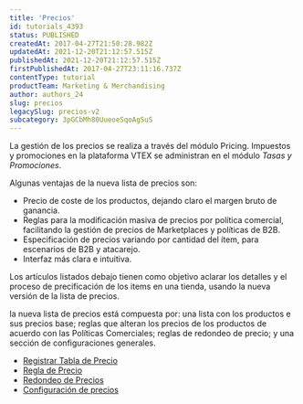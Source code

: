 ```yaml
---
title: 'Precios'
id: tutorials_4393
status: PUBLISHED
createdAt: 2017-04-27T21:50:28.982Z
updatedAt: 2021-12-20T21:12:57.515Z
publishedAt: 2021-12-20T21:12:57.515Z
firstPublishedAt: 2017-04-27T23:11:16.737Z
contentType: tutorial
productTeam: Marketing & Merchandising
author: authors_24
slug: precios
legacySlug: precios-v2
subcategory: 3pGCbMh80UueoeSqoAgSuS
---
```


La gestión de los precios se realiza a través del módulo Pricing. 
Impuestos y promociones en la plataforma VTEX se administran en el módulo *Tasas y Promociones*.

Algunas ventajas de la nueva lista de precios son:

- Precio de coste de los productos, dejando claro el margen bruto de ganancia.
- Reglas para la modificación masiva de precios por política comercial, facilitando la gestión de precios de Marketplaces y políticas de B2B.
- Especificación de precios variando por cantidad del ítem, para escenarios de B2B y atacarejo.
- Interfaz más clara e intuitiva.

Los artículos listados debajo tienen como objetivo aclarar los detalles y el proceso de precificación de los items en una tienda, usando la nueva versión de la lista de precios.

la nueva lista de precios está compuesta por: una lista con los productos e sus precios base; reglas que alteran los precios de los productos de acuerdo con las Políticas Comerciales; reglas de redondeo de precio; y una sección de configuraciones generales.

- [Registrar Tabla de Precio](https://help.vtex.com/es/tracks/precios-101--6f8pwCns3PJHqMvQSugNfP/2WQ3pVYfQpXkJnHr7VTFBv)
- [Regla de Precio](https://help.vtex.com/es/tracks/precios-101--6f8pwCns3PJHqMvQSugNfP/2rBirbpB7wLnei4dQ9KGMW)
- [Redondeo de Precios](/es/tutorial/precio-psicologico-v2/)
- [Configuración de precios](https://help.vtex.com/es/tutorial/configuracion-de-precios--3hbBtCzNUBrj8GaWgCtSWN)
